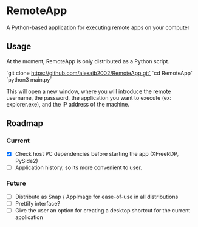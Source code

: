 # RemoteApp
A Python-based application for executing remote apps on your computer

## Usage
At the moment, RemoteApp is only distributed as a Python script.


´git clone https://github.com/alexaib2002/RemoteApp.git´
´cd RemoteApp´
´python3 main.py´

This will open a new window, where you will introduce the remote username, the password, the application you want to 
execute (ex: explorer.exe), and the IP address of the machine.

## Roadmap
### Current
- [x] Check host PC dependencies before starting the app (XFreeRDP, PySide2)
- [ ] Application history, so its more convenient to user.
### Future
- [ ] Distribute as Snap / AppImage for ease-of-use in all distributions
- [ ] Prettify interface?
- [ ] Give the user an option for creating a desktop shortcut for the current application
